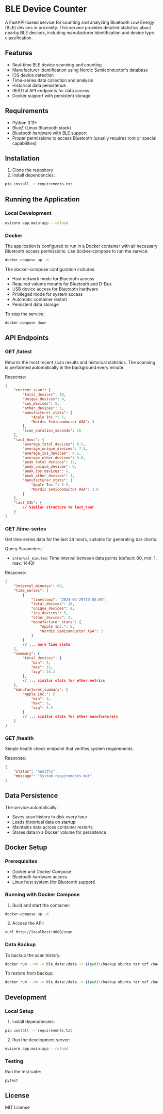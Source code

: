 # BLE Device Counter

A FastAPI-based service for counting and analyzing Bluetooth Low Energy (BLE) devices in proximity. This service provides detailed statistics about nearby BLE devices, including manufacturer identification and device type classification.

## Features

- Real-time BLE device scanning and counting
- Manufacturer identification using Nordic Semiconductor's database
- iOS device detection
- Time-series data collection and analysis
- Historical data persistence
- RESTful API endpoints for data access
- Docker support with persistent storage

## Requirements

- Python 3.11+
- BlueZ (Linux Bluetooth stack)
- Bluetooth hardware with BLE support
- Proper permissions to access Bluetooth (usually requires root or special capabilities)

## Installation

1. Clone the repository
2. Install dependencies:

```bash
pip install -r requirements.txt
```

## Running the Application

### Local Development

```bash
uvicorn app.main:app --reload
```

### Docker

The application is configured to run in a Docker container with all necessary Bluetooth access permissions. Use docker-compose to run the service:

```bash
docker-compose up -d
```

The docker-compose configuration includes:
- Host network mode for Bluetooth access
- Required volume mounts for Bluetooth and D-Bus
- USB device access for Bluetooth hardware
- Privileged mode for system access
- Automatic container restart
- Persistent data storage

To stop the service:
```bash
docker-compose down
```

## API Endpoints

### GET /latest
Returns the most recent scan results and historical statistics. The scanning is performed automatically in the background every minute.

Response:
```json
{
    "current_scan": {
        "total_devices": 10,
        "unique_devices": 8,
        "ios_devices": 5,
        "other_devices": 3,
        "manufacturer_stats": {
            "Apple Inc.": 5,
            "Nordic Semiconductor ASA": 3
        },
        "scan_duration_seconds": 10
    },
    "last_hour": {
        "average_total_devices": 9.5,
        "average_unique_devices": 7.5,
        "average_ios_devices": 4.5,
        "average_other_devices": 3.0,
        "peak_total_devices": 12,
        "peak_unique_devices": 9,
        "peak_ios_devices": 6,
        "peak_other_devices": 3,
        "manufacturer_stats": {
            "Apple Inc.": 5.5,
            "Nordic Semiconductor ASA": 3.0
        }
    },
    "last_24h": {
        // Similar structure to last_hour
    }
}
```

### GET /time-series
Get time series data for the last 24 hours, suitable for generating bar charts.

Query Parameters:
- `interval_minutes`: Time interval between data points (default: 60, min: 1, max: 1440)

Response:
```json
{
    "interval_minutes": 60,
    "time_series": [
        {
            "timestamp": "2024-03-20T10:00:00",
            "total_devices": 10,
            "unique_devices": 8,
            "ios_devices": 5,
            "other_devices": 3,
            "manufacturer_stats": {
                "Apple Inc.": 5,
                "Nordic Semiconductor ASA": 3
            }
        }
        // ... more time slots
    ],
    "summary": {
        "total_devices": {
            "min": 5,
            "max": 15,
            "avg": 10.2
        },
        // ... similar stats for other metrics
    },
    "manufacturer_summary": {
        "Apple Inc.": {
            "min": 3,
            "max": 8,
            "avg": 5.5
        }
        // ... similar stats for other manufacturers
    }
}
```

### GET /health
Simple health check endpoint that verifies system requirements.

Response:
```json
{
    "status": "healthy",
    "message": "System requirements met"
}
```

## Data Persistence

The service automatically:
- Saves scan history to disk every hour
- Loads historical data on startup
- Maintains data across container restarts
- Stores data in a Docker volume for persistence

## Docker Setup

### Prerequisites
- Docker and Docker Compose
- Bluetooth hardware access
- Linux host system (for Bluetooth support)

### Running with Docker Compose

1. Build and start the container:
```bash
docker-compose up -d
```

2. Access the API:
```bash
curl http://localhost:8000/scan
```

### Data Backup

To backup the scan history:
```bash
docker run --rm -v ble_data:/data -v $(pwd):/backup ubuntu tar czf /backup/ble_data_backup.tar.gz /data
```

To restore from backup:
```bash
docker run --rm -v ble_data:/data -v $(pwd):/backup ubuntu tar xzf /backup/ble_data_backup.tar.gz -C /
```

## Development

### Local Setup

1. Install dependencies:
```bash
pip install -r requirements.txt
```

2. Run the development server:
```bash
uvicorn app.main:app --reload
```

### Testing

Run the test suite:
```bash
pytest
```

## License

MIT License
